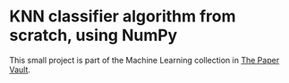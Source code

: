 # KNN classifier algorithm from scratch, using NumPy

This small project is part of the Machine Learning collection in [The Paper Vault](https://www.notion.so/andrea-zoccatelli/Machine-Learning-1bd7e4c6f2204d38ba1c0c6eb9c6f76a).
